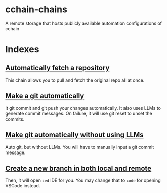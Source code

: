 # cchain-chains
A remote storage that hosts publicly available automation configurations of cchain

# Indexes

## [Automatically fetch a repository](cchain_auto_fetch.json)
This chain allows you to pull and fetch the original repo all at once. 

## [Make a git automatically](cchain_auto_git.json)
It git commit and git push your changes automatically. It also uses LLMs to generate commit messages. On failure, it will use git reset to unset the commits. 

## [Make git automatically without using LLMs](cchain_auto_git_without_llm.json)
Auto git, but without LLMs. You will have to manually input a git commit message. 

## [Create a new branch in both local and remote](cchain_new_branch.json)
Then, it will open `zed` IDE for you. You may change that to `code` for opening VSCode instead. 
